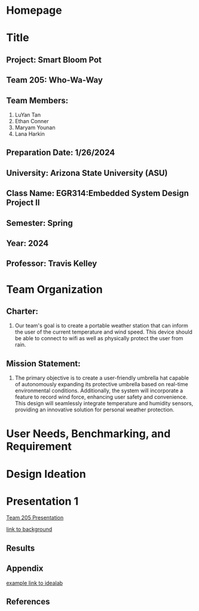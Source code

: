 # Homepage
# Title
## Project: Smart Bloom Pot
## Team 205: Who-Wa-Way
## Team Members:
1. LuYan Tan
1. Ethan Conner
1. Maryam Younan
1. Lana Harkin
## Preparation Date: 1/26/2024
## University: Arizona State University (ASU)
## Class Name: EGR314:Embedded System Design Project II
## Semester: Spring
## Year: 2024
## Professor: Travis Kelley

# Team Organization
## Charter:
1. Our team's goal is to create a portable weather station that can inform the user of the current temperature and wind speed. This device should be able to connect to wifi as well as physically protect the user from rain.
## Mission Statement:
1. The primary objective is to create a user-friendly umbrella hat capable of autonomously expanding its protective umbrella based on real-time environmental conditions. Additionally, the system will incorporate a feature to record wind force, enhancing user safety and convenience. This design will seamlessly integrate temperature and humidity sensors, providing an innovative solution for personal weather protection. 
# User Needs, Benchmarking, and Requirement

# Design Ideation

# Presentation 1
[Team 205 Presentation](https://youtu.be/2uYKR5V-WF4?si=a0ECjcEHt2iz6rB6)

[link to background](/background.md)

## Results



## Appendix
[example link to idealab](https://idealab.asu.edu)


## References
